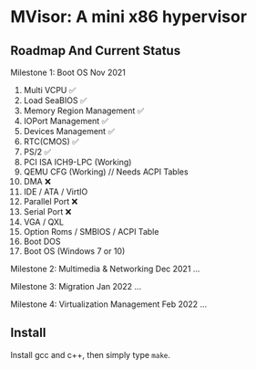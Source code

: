 # MVisor: A mini x86 hypervisor

## Roadmap And Current Status

Milestone 1: Boot OS
Nov 2021

1. Multi VCPU ✅
2. Load SeaBIOS ✅
3. Memory Region Management ✅
4. IOPort Management ✅
5. Devices Management ✅
6. RTC(CMOS) ✅
7. PS/2 ✅
8. PCI ISA ICH9-LPC (Working)
9. QEMU CFG (Working) // Needs ACPI Tables
10. DMA ❌
11. IDE / ATA / VirtIO
12. Parallel Port ❌
13. Serial Port ❌
14. VGA / QXL
15. Option Roms / SMBIOS / ACPI Table
16. Boot DOS
17. Boot OS (Windows 7 or 10) 

Milestone 2: Multimedia & Networking
Dec 2021
...

Milestone 3: Migration
Jan 2022
...

Milestone 4: Virtualization Management
Feb 2022
...

## Install

Install gcc and c++, then simply type `make`.

